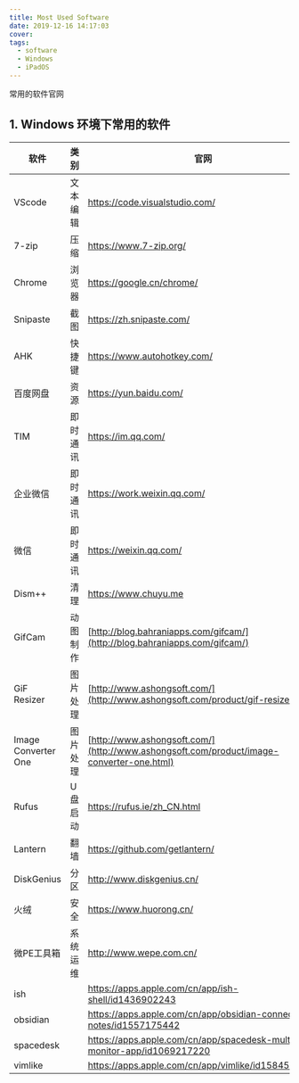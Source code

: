 ```yaml
---
title: Most Used Software
date: 2019-12-16 14:17:03
cover: 
tags:
  - software
  - Windows
  - iPadOS
---
```


常用的软件官网

<!-- more -->

## 1. Windows 环境下常用的软件

| 软件                | 类别     | 官网                                                                                     |
| ------------------- | -------- | ---------------------------------------------------------------------------------------- |
| VScode              | 文本编辑 | https://code.visualstudio.com/                                                           |
| 7-zip               | 压缩     | https://www.7-zip.org/                                                                   |
| Chrome              | 浏览器   | https://google.cn/chrome/                                                                |
| Snipaste            | 截图     | https://zh.snipaste.com/                                                                 |
| AHK                 | 快捷键   | https://www.autohotkey.com/                                                              |
| 百度网盘            | 资源     | https://yun.baidu.com/                                                                   |
| TIM                 | 即时通讯 | https://im.qq.com/                                                                       |
| 企业微信            | 即时通讯 | https://work.weixin.qq.com/                                                              |
| 微信                | 即时通讯 | https://weixin.qq.com/                                                                   |
| Dism++              | 清理     | https://www.chuyu.me                                                                     |
| GifCam              | 动图制作 | [http://blog.bahraniapps.com/gifcam/](http://blog.bahraniapps.com/gifcam/)               |
| GiF Resizer         | 图片处理 | [http://www.ashongsoft.com/](http://www.ashongsoft.com/product/gif-resizer.html)         |
| Image Converter One | 图片处理 | [http://www.ashongsoft.com/](http://www.ashongsoft.com/product/image-converter-one.html) |
| Rufus               | U盘启动  | https://rufus.ie/zh_CN.html                                                              |
| Lantern             | 翻墙     | https://github.com/getlantern/                                                           |
| DiskGenius          | 分区     | http://www.diskgenius.cn/                                                                |
| 火绒                | 安全     | https://www.huorong.cn/                                                                  |
| 微PE工具箱          | 系统运维 | http://www.wepe.com.cn/                                                                  |
| ish                 |          | https://apps.apple.com/cn/app/ish-shell/id1436902243                                     |
| obsidian            |          | https://apps.apple.com/cn/app/obsidian-connected-notes/id1557175442                      |
| spacedesk           |          | https://apps.apple.com/cn/app/spacedesk-multi-monitor-app/id1069217220                   |
| vimlike             |          | https://apps.apple.com/cn/app/vimlike/id1584519802                                       | 


